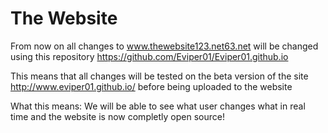 # The Website
From now on all changes to www.thewebsite123.net63.net will be changed using this repository https://github.com/Eviper01/Eviper01.github.io

This means that all changes will be tested on the beta version of the site http://www.eviper01.github.io/ before being uploaded to the website


What this means:
We will be able to see what user changes what in real time and the website is now completly open source!
